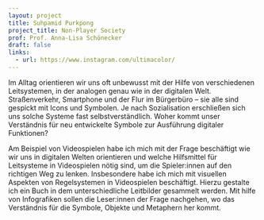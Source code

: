 ```yaml
---
layout: project
title: Suhpamid Purkpong
project_title: Non-Player Society
prof: Prof. Anna-Lisa Schönecker
draft: false
links:
  - url: https://www.instagram.com/ultimacolor/
---
```

Im Alltag orientieren wir uns oft unbewusst mit der Hilfe von verschiedenen Leitsystemen, in der analogen genau wie in der digitalen Welt. Straßenverkehr, Smartphone und der Flur im Bürgerbüro –  sie alle sind gespickt mit Icons und Symbolen. Je nach Sozialisation  erschließen sich uns solche Systeme fast selbstverständlich. Woher kommt unser Verständnis für neu entwickelte Symbole zur Ausführung digitaler Funktionen?

Am Beispiel von Videospielen habe ich mich mit der Frage beschäftigt wie wir uns in digitalen Welten orientieren und welche Hilfsmittel für Leitsysteme in Videospielen nötig sind, um die Spieler:innen auf  den richtigen Weg zu lenken. Insbesondere habe ich mich mit visuellen Aspekten von Regelsystemen in Videospielen beschäftigt. Hierzu gestalte ich ein Buch in dem unterschiedliche Leitbilder gesammelt werden.  Mit hilfe von Infografiken sollen die Leser:innen der Frage nachgehen, wo das Verständnis für die Symbole, Objekte und Metaphern her kommt.